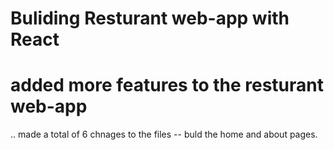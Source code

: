 # Buliding Resturant web-app with React 


# added more features to the resturant web-app 
.. made a total of 6 chnages to the files 
-- buld the home and about pages.


